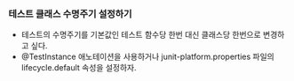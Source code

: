 ### 테스트 클래스 수명주기 설정하기
- 테스트의 수명주기를 기본값인 테스트 함수당 한번 대신 클래스당 한번으로 변경하고 싶다.
- @TestInstance 애노테이션을 사용하거나 junit-platform.properties 파일의 lifecycle.default 속성을 설정하자.

```kotlin

```